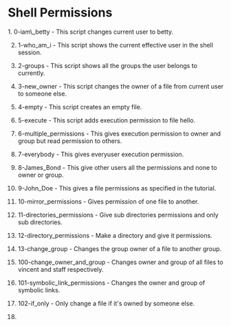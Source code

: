 <h1> Shell Permissions </h1>
1. 0-iam\_betty - This script changes current user to betty.

2. 1-who\_am\_i - This script shows the current effective user in the shell session.

3. 2-groups - This script shows all the groups the user belongs to currently.

4. 3-new\_owner - This script changes the owner of a file from current user to someone else.

5. 4-empty - This script creates an empty file.

6. 5-execute - This script adds execution permission to file hello.

7. 6-multiple\_permissions - This gives execution permission to owner and group but read permission to others.

8. 7-everybody - This gives everyuser execution permission.

9. 8-James\_Bond - This give other users all the permissions and none to owner or group.

10. 9-John\_Doe - This gives a file permissions as specified in the tutorial.

11. 10-mirror\_permissions - Gives permission of one file to another.

12. 11-directories\_permissions - Give sub directories permissions and only sub directories.

13. 12-directory\_permissions - Make a directory and give it permissions.

14. 13-change\_group - Changes the group owner of a file to another group.

15. 100-change\_owner\_and\_group - Changes owner and group of all files to vincent and staff respectively.

16. 101-symbolic\_link\_permissions - Changes the owner and group of symbolic links.

17. 102-if\_only - Only change a file if it's owned by someone else.

18.
